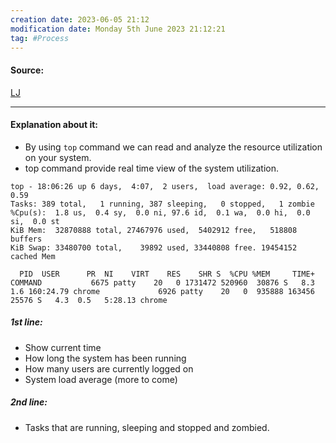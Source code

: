 ```yaml
---
creation date: 2023-06-05 21:12
modification date: Monday 5th June 2023 21:12:21
tag: #Process
---
```


#### Source:
[LJ](https://linuxjourney.com/lesson/tracking-processes-top)

--------------------------------------

#### Explanation about it:

* By using `top` command we can read and analyze the resource utilization on your system.
* top command provide real time view of the system utilization.

```
top - 18:06:26 up 6 days,  4:07,  2 users,  load average: 0.92, 0.62, 0.59
Tasks: 389 total,   1 running, 387 sleeping,   0 stopped,   1 zombie 
%Cpu(s):  1.8 us,  0.4 sy,  0.0 ni, 97.6 id,  0.1 wa,  0.0 hi,  0.0 si,  0.0 st 
KiB Mem:  32870888 total, 27467976 used,  5402912 free,   518808 buffers
KiB Swap: 33480700 total,    39892 used, 33440808 free. 19454152 cached Mem

  PID  USER      PR  NI    VIRT    RES    SHR S  %CPU %MEM     TIME+ COMMAND           6675 patty    20   0 1731472 520960  30876 S   8.3  1.6 160:24.79 chrome             6926 patty    20   0  935888 163456  25576 S   4.3  0.5   5:28.13 chrome
```

##### 1st line:
* Show current time
* How long the system has been running
* How many users are currently logged on
* System load average (more to come)

##### 2nd line:
* Tasks that are running, sleeping and stopped and zombied.